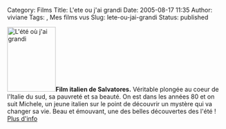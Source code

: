 Category: Films
Title: L'ete ou j'ai grandi
Date: 2005-08-17 11:35
Author: viviane
Tags: , Mes films vus
Slug: lete-ou-jai-grandi
Status: published

<img class="alignleft size-full wp-image-674" title="L'été où j'ai grandi" src="http://www.viviane-voyages.com/wp-content/uploads/2009/12/112.jpg" alt="L'été où j'ai grandi" width="112" height="150" /><strong>Film italien de Salvatores.</strong>
Véritable plongée au coeur de l'Italie du sud, sa pauvreté et sa beauté. On est dans les années 80 et on suit Michele, un jeune italien sur le point de découvrir un mystère qui va changer sa vie. Beau et émouvant, une des belles découvertes des l'été !
<a href="http://www.allocine.fr/film/fichefilm_gen_cfilm=56792.html" target="_blank">Plus d'info</a>